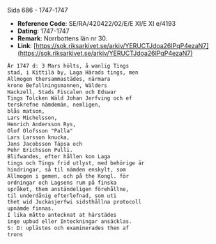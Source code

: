 Sida 686 - 1747-1747

- **Reference Code**: SE/RA/420422/02/E/E XI/E XI e/4193
- **Dating**: 1747-1747
- **Remark**: Norrbottens län nr 30.
- **Link**: [https://sok.riksarkivet.se/arkiv/YERUCTJdoa26IPqP4ezaN7](https://sok.riksarkivet.se/arkiv/YERUCTJdoa26IPqP4ezaN7)

```txt linenums="1"
År 1747 d: 3 Mars hölts, å wanlig Tings
stad, i Kittilä by, Laga Härads tings, men
Allmogen thersammastädes, närmara
krono Befallningsmannen, Wälders
Hackzell, Stads Fiscalen och Edswar
Tings Tolcken Wäld Johan Jerfving och ef
terskrefne nämdemän, nemligen,
blås matson,
Lars Michelsson,
Henrich Andersson Rys,
Olof Olofsson "Palla"
Lars Larsson knucka,
Jans Jacobsson Täpsa och
Pehr Erichsson Pulli.
Blifwandes, efter hållen kon Laga
tings och Tings frid utlyst, med behörige är
hindringar, så til nämden enskylt, som
Allmogen i gemen, och på the Kongl. för
ordningar och Lagsens rum på finska
språket, them anständeligen förehållne,
til underdånig efterlefnad, som uti
thet wid Juckasjerfwi sidsthållna protocoll
upnämde finnas.
I lika måtto antecknat at härstädes
inge upbud eller Inteckningar ansäcklas.
S: D: uplästes och examinerades then af
trons
```

